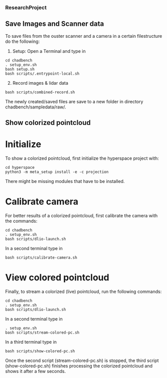 ### ResearchProject

## Save Images and Scanner data
To save files from the ouster scanner and a camera in a certain filestructure do the following:

1. Setup: Open a Terminal and type in
```console
cd chadbench
. setup_env.sh
bash setup.sh
bash scripts/.entrypoint-local.sh
```

2. Record images & lidar data
```console
bash scripts/combined-record.sh
```
The newly created/saved files are save to a new folder in directory chadbench/sampledata/raw/.


## Show colorized pointcloud
# Initialize
To show a colorized pointcloud, first initialize the hyperspace project with:
```console
cd hyperspace
python3 -m meta_setup install -e -c projection
```
There might be missing modules that have to be installed.

# Calibrate camera
For better results of a colorized pointcloud, first calibrate the camera with the commands:
```console
cd chadbench
. setup_env.sh
bash scripts/dlio-launch.sh
```
In a second terminal type in
```console
bash scripts/calibrate-camera.sh
```

# View colored pointcloud
Finally, to stream a colorized (live) pointcloud, run the following commands:
```console
cd chadbench
. setup_env.sh
bash scripts/dlio-launch.sh
```
In a second terminal type in
```console
. setup_env.sh
bash scripts/stream-colored-pc.sh
```
In a third terminal type in
```console
bash scripts/show-colored-pc.sh
```

Once the second script (stream-colored-pc.sh) is stopped, the third script (show-colored-pc.sh) finishes processing the colorized pointcloud and shows it after a few seconds.